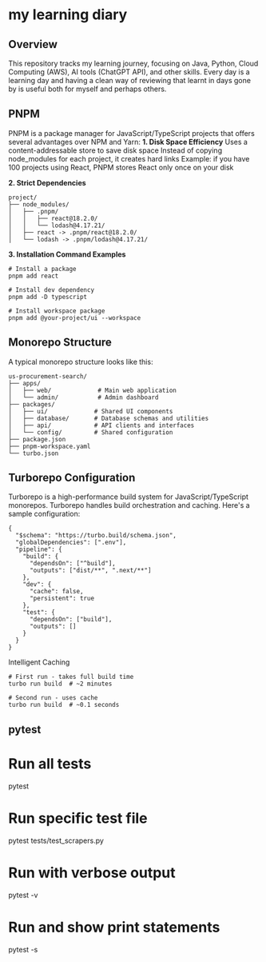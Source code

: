 # my learning diary

## Overview
This repository tracks my learning journey, focusing on Java, Python, Cloud Computing (AWS), AI tools (ChatGPT API), and other skills. 
Every day is a learning day and having a clean way of reviewing that learnt in days gone by is useful both for myself and perhaps others.




## PNPM
PNPM is a package manager for JavaScript/TypeScript projects that offers several advantages over NPM and Yarn:
**1. Disk Space Efficiency**
Uses a content-addressable store to save disk space
Instead of copying node_modules for each project, it creates hard links
Example: if you have 100 projects using React, PNPM stores React only once on your disk

**2. Strict Dependencies**
```
project/
├── node_modules/
│   ├── .pnpm/
│   │   ├── react@18.2.0/
│   │   └── lodash@4.17.21/
│   ├── react -> .pnpm/react@18.2.0/
│   └── lodash -> .pnpm/lodash@4.17.21/
```

**3. Installation Command Examples**
```
# Install a package
pnpm add react

# Install dev dependency
pnpm add -D typescript

# Install workspace package
pnpm add @your-project/ui --workspace
```

## Monorepo Structure
A typical monorepo structure looks like this:
```
us-procurement-search/
├── apps/
│   ├── web/             # Main web application
│   └── admin/           # Admin dashboard
├── packages/
│   ├── ui/             # Shared UI components
│   ├── database/       # Database schemas and utilities
│   ├── api/            # API clients and interfaces
│   └── config/         # Shared configuration
├── package.json
├── pnpm-workspace.yaml
└── turbo.json
```

## Turborepo Configuration
Turborepo is a high-performance build system for JavaScript/TypeScript monorepos.
Turborepo handles build orchestration and caching. Here's a sample configuration:
```
{
  "$schema": "https://turbo.build/schema.json",
  "globalDependencies": [".env"],
  "pipeline": {
    "build": {
      "dependsOn": ["^build"],
      "outputs": ["dist/**", ".next/**"]
    },
    "dev": {
      "cache": false,
      "persistent": true
    },
    "test": {
      "dependsOn": ["build"],
      "outputs": []
    }
  }
}
```
Intelligent Caching
```
# First run - takes full build time
turbo run build  # ~2 minutes

# Second run - uses cache
turbo run build  # ~0.1 seconds
```

## pytest
# Run all tests
pytest

# Run specific test file
pytest tests/test_scrapers.py

# Run with verbose output
pytest -v

# Run and show print statements
pytest -s
